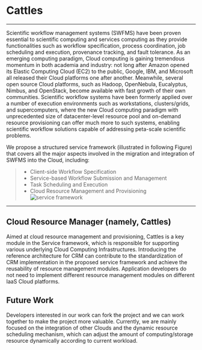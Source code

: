 # Cattles

------

Scientific workflow management systems (SWFMS) have been proven essential to scientific computing and services computing as they provide functionalities such as workflow specification, process coordination, job scheduling and execution, provenance tracking, and fault tolerance. As an emerging computing paradigm, Cloud computing is gaining tremendous momentum in both academia and industry: not long after Amazon opened its Elastic Computing Cloud (EC2) to the public, Google, IBM, and Microsoft all released their Cloud platforms one after another. Meanwhile, several open source Cloud platforms, such as Hadoop, OpenNebula, Eucalyptus, Nimbus, and OpenStack, become available with fast growth of their own communities. Scientific workflow systems have been formerly applied over a number of execution environments such as workstations, clusters/grids, and supercomputers, where the new Cloud computing paradigm with unprecedented size of datacenter-level resource pool and on-demand resource provisioning can offer much more to such systems, enabling scientific workflow solutions capable of addressing peta-scale scientific problems.

We propose a structured service framework (illustrated in following Figure) that covers all the major aspects involved in the migration and integration of SWFMS into the Cloud, including:

> * Client-side Workflow Specification
> * Service-based Workflow Submission and Management
> * Task Scheduling and Execution
> * Cloud Resource Management and Provisioning
![service framework](http://www.cloud-uestc.cn/projects/serviceframework/images/Service%20Framework-small.png)
------

## Cloud Resource Manager (namely, Cattles)

Aimed at cloud resource management and provisioning, Cattles is a key module in the Service framework, which is responsible for supporting various underlying Cloud Computing Infrastructures. Introducing the reference architecture for CRM can contribute to the standardization of CRM implementation in the proposed service framework and achieve the reusability of resource management modules. Application developers do not need to implement different resource management modules on different IaaS Cloud platforms.

## Future Work
Developers interested in our work can fork the project and we can work together to make the project more valuable. Currently, we are mainly focused on the integration of other Clouds and the dynamic resource scheduling mechanism, which can adjust the amount of computing/storage resource dynamically according to current workload.

